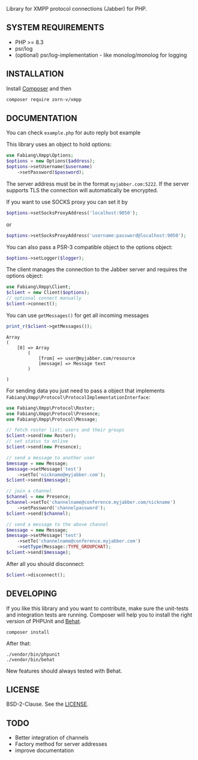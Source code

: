 Library for XMPP protocol connections (Jabber) for PHP.

## SYSTEM REQUIREMENTS

- PHP >= 8.3
- psr/log
- (optional) psr/log-implementation - like monolog/monolog for logging

## INSTALLATION

Install [Composer](https://getcomposer.org/download/) and then

```bash
composer require zorn-v/xmpp
```

## DOCUMENTATION

You can check `example.php` for auto reply bot example

This library uses an object to hold options:

```php
use Fabiang\Xmpp\Options;
$options = new Options($address);
$options->setUsername($username)
    ->setPassword($password);
```

The server address must be in the format `myjabber.com:5222`.
If the server supports TLS the connection will automatically be encrypted.

If you want to use SOCKS proxy you can set it by

```php
$options->setSocksProxyAddress('localhost:9050');
```

or

```php
$options->setSocksProxyAddress('username:password@localhost:9050');
```

You can also pass a PSR-3 compatible object to the options object:

```php
$options->setLogger($logger);
```

The client manages the connection to the Jabber server and requires the options object:

```php
use Fabiang\Xmpp\Client;
$client = new Client($options);
// optional connect manually
$client->connect();
```

You can use `getMessages()` for get all incoming messages

```php
print_r($client->getMessages());
```

```
Array
(
    [0] => Array
        (
            [from] => user@myjabber.com/resource
            [message] => Message text
        )

)
```

For sending data you just need to pass a object that implements `Fabiang\Xmpp\Protocol\ProtocolImplementationInterface`:

```php
use Fabiang\Xmpp\Protocol\Roster;
use Fabiang\Xmpp\Protocol\Presence;
use Fabiang\Xmpp\Protocol\Message;

// fetch roster list; users and their groups
$client->send(new Roster);
// set status to online
$client->send(new Presence);

// send a message to another user
$message = new Message;
$message->setMessage('test')
    ->setTo('nickname@myjabber.com');
$client->send($message);

// join a channel
$channel = new Presence;
$channel->setTo('channelname@conference.myjabber.com/nickname')
    ->setPassword('channelpassword');
$client->send($channel);

// send a message to the above channel
$message = new Message;
$message->setMessage('test')
    ->setTo('channelname@conference.myjabber.com')
    ->setType(Message::TYPE_GROUPCHAT);
$client->send($message);
```

After all you should disconnect:

```php
$client->disconnect();
```

## DEVELOPING

If you like this library and you want to contribute, make sure the unit-tests and integration tests are running.
Composer will help you to install the right version of PHPUnit and [Behat](http://behat.org/).

    composer install

After that:

    ./vendor/bin/phpunit
    ./vendor/bin/behat

New features should always tested with Behat.

## LICENSE

BSD-2-Clause. See the [LICENSE](LICENSE.md).

## TODO

- Better integration of channels
- Factory method for server addresses
- improve documentation
